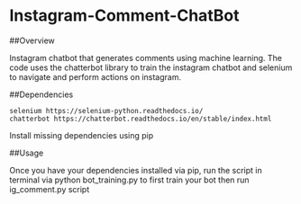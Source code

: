 # Instagram-Comment-ChatBot

##Overview

Instagram chatbot that generates comments using machine learning. The code uses the chatterbot library to train the instagram chatbot and selenium to navigate and perform actions on instagram. 

##Dependencies

    selenium https://selenium-python.readthedocs.io/
    chatterbot https://chatterbot.readthedocs.io/en/stable/index.html

Install missing dependencies using pip

##Usage

Once you have your dependencies installed via pip, run the script in terminal via python bot_training.py to first train your bot then run ig_comment.py script
